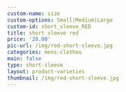 ```yaml
---
custom-name: size
custom-options: Small|Medium|Large
custom-id: short_sleeve_RED
title: short sleeve red
price: '20.00'
pic-url: /img/red-short-sleeve.jpg
categories: mens-clothes
main: false
type: short-sleeve
layout: product-varieties
thumbnail: /img/red-short-sleeve.jpg
---
```

